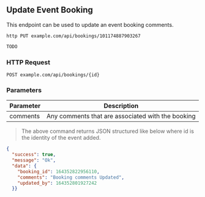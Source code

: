 ## Update Event Booking 
This endpoint can be used to update an event booking comments.


```shell
http PUT example.com/api/bookings/101174887903267
```

```javascript
TODO
```

### HTTP Request

`POST example.com/api/bookings/{id}`

### Parameters

Parameter | Description
--------- | -----------
comments | Any comments that are associated with the booking

> The above command returns JSON structured like below where id is the identity of the event added.

```json
{
  "success": true,
  "message": "Ok",
  "data": {
    "booking_id": 164352822956110,
    "comments": "Booking comments Updated",
    "updated_by": 164352801927242
  }}
```
